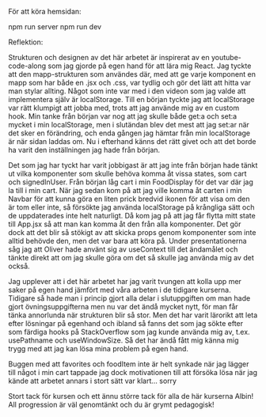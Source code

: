 För att köra hemsidan:

npm run server
npm run dev

Reflektion:

Strukturen och designen av det här arbetet är inspirerat av en youtube-code-along som jag gjorde på egen hand för att lära mig React. Jag tyckte att den mapp-strukturen som användes där, med att ge varje komponent en mapp som har både en .jsx och .css, var tydlig och gör det lätt att hitta var man stylar allting. Något som inte var med i den videon som jag valde att implementera själv är localStorage. Till en början tyckte jag att localStorage var rätt klumpigt att jobba med, trots att jag använde mig av en custom hook. Min tanke från början var nog att jag skulle både get:a och set:a mycket i min localStorage, men i slutändan blev det mest att jag set:ar när det sker en förändring, och enda gången jag hämtar från min localStorage är när sidan laddas om. Nu i efterhand känns det rätt givet och att det borde ha varit den inställningen jag hade från början.

Det som jag har tyckt har varit jobbigast är att jag inte från början hade tänkt ut vilka komponenter som skulle behöva komma åt vissa states, som cart och signedInUser. Från början låg cart i min FoodDisplay för det var där jag la till i min cart. När jag sedan kom på att jag ville komma åt carten i min Navbar för att kunna göra en liten prick bredvid ikonen för att visa om den är tom eller inte, så försökte jag använda localStorage på krångliga sätt och de uppdaterades inte helt naturligt. Då kom jag på att jag får flytta mitt state till App.jsx så att man kan komma åt den från alla komponenter. Det gör dock att det blir så stökigt av att skicka props genom komponenter som inte alltid behövde den, men det var bara att köra på. Under presentationerna såg jag att Oliver hade använt sig av useContext till det ändamålet och tänkte direkt att om jag skulle göra om det så skulle jag använda mig av det också.

Jag upplever att i det här arbetet har jag varit tvungen att kolla upp mer saker på egen hand jämfört med våra arbeten i de tidigare kurserna. Tidigare så hade man i princip gjort alla delar i slutuppgiften om man hade gjort övningsuppgifterna men nu var det ändå mycket nytt, för man får tänka annorlunda när strukturen blir så stor. Men det har varit lärorikt att leta efter lösningar på egenhand och ibland så fanns det som jag sökte efter som färdiga hooks på StackOverflow som jag kunde använda mig av, t.ex. usePathname och useWindowSize. Så det har ändå fått mig känna mig trygg med att jag kan lösa mina problem på egen hand.

Buggen med att favorites och foodItem inte är helt synkade när jag lägger till något i min cart tappade jag dock motivationen till att försöka lösa när jag kände att arbetet annars i stort sätt var klart... sorry

Stort tack för kursen och ett ännu större tack för alla de här kurserna Albin! All progression är väl genomtänkt och du är grymt pedagogisk!

